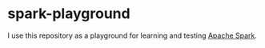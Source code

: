 # spark-playground

I use this repository as a playground for learning and testing [Apache Spark](https://www.oreilly.com/library/view/learning-spark-2nd/9781492050032/).
